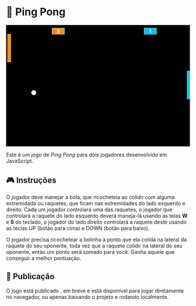 # :tennis: Ping Pong

<p align="center">
  <img src="media/img/jogando.jpg" align="center" />
</p>

Este é um jogo de *Ping Pong* para dois jogadores desenvolvido em JavaScript.

## :video_game: Instruções

O jogador deve manejar a bola, que ricocheteia ao colidir com alguma extremidada ou raquetes, que ficam nas extremidades do lado esquerdo e direito. Cada um jogador controlará uma das raquetes, o jogador que controlará a raquete do lado esquerdo deverá maneja-lá usando as telas **W** e **S** do teclado, o jogador do lado direito controlará a raquete deste usando as teclas UP (botão para cima) e DOWN (botão para baixo).

O jogador precisa ricochetear a bolinha a ponto que ela colida na lateral da raquete do seu oponente, toda vez que a raquete colidir na lateral do seu oponente, então um ponto será somado para você. Ganha aquele que conseguir a melhor pontuação.

## :sunrise_over_mountains: Publicação

O jogo está publicado , em breve e está disponível para jogar diretamente no navegador, ou  apenas baixando o projeto e rodando localmente.




